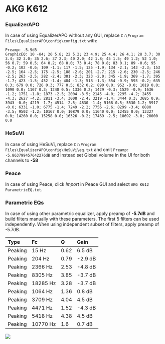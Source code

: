 # AKG K612

### EqualizerAPO
In case of using EqualizerAPO without any GUI, replace `C:\Program Files\EqualizerAPO\config\config.txt`
with:
```
Preamp: -5.9dB
GraphicEQ: 10 -84; 20 5.8; 22 5.2; 23 4.9; 25 4.4; 26 4.1; 28 3.7; 30 3.4; 32 3.0; 35 2.6; 37 2.3; 40 2.0; 42 1.8; 45 1.5; 49 1.2; 52 1.0; 56 0.7; 59 0.5; 64 0.2; 68 0.0; 73 0.4; 78 0.8; 83 0.1; 89 -0.6; 95 -0.2; 102 -0.6; 109 -1.1; 117 -1.5; 125 -1.9; 134 -2.1; 143 -2.3; 153 -2.5; 164 -2.5; 175 -2.5; 188 -2.6; 201 -2.7; 215 -2.6; 230 -2.5; 246 -2.5; 263 -2.5; 282 -2.4; 301 -2.3; 323 -2.0; 345 -1.9; 369 -1.7; 395 -1.7; 423 -1.5; 452 -1.4; 484 -1.3; 518 -1.3; 554 -0.9; 593 -0.2; 635 0.3; 679 0.0; 726 0.3; 777 0.5; 832 0.2; 890 0.0; 952 -0.0; 1019 0.0; 1090 0.0; 1167 0.3; 1248 0.5; 1336 0.2; 1429 -0.3; 1529 -0.9; 1636 -1.2; 1751 -1.8; 1873 -2.5; 2004 -3.5; 2145 -4.0; 2295 -4.2; 2455 -4.3; 2627 -4.2; 2811 -3.4; 3008 -2.4; 3219 -1.4; 3444 0.3; 3685 0.9; 3943 -0.0; 4219 -1.7; 4514 -2.5; 4830 -1.4; 5168 0.5; 5530 1.2; 5917 -0.0; 6331 -1.0; 6775 -1.4; 7249 -2.2; 7756 -2.6; 8299 -3.4; 8880 -3.5; 9502 -1.2; 10167 0.0; 10879 0.0; 11640 0.0; 12455 0.0; 13327 0.0; 14260 0.0; 15258 0.0; 16326 -0.2; 17469 -2.5; 18692 -3.0; 20000 0.0
```

### HeSuVi
In case of using HeSuVi, replace `C:\Program Files\EqualizerAPO\config\HeSuVi\eq.txt` and omit `Preamp:
-5.863799457642276dB` and instead set Global volume in the UI for both channels to **-58**

### Peace
In case of using Peace, click *Import* in Peace GUI and select `AKG K612 ParametricEQ.txt`.

### Parametric EQs
In case of using other parametric equalizer, apply preamp of **-5.7dB** and build filters manually
with these parameters. The first 5 filters can be used independently.
When using independent subset of filters, apply preamp of -5.7dB.

| Type    | Fc       |    Q | Gain    |
|:--------|:---------|:-----|:--------|
| Peaking | 15 Hz    | 0.62 | 6.5 dB  |
| Peaking | 204 Hz   | 0.79 | -2.9 dB |
| Peaking | 2366 Hz  | 2.53 | -4.8 dB |
| Peaking | 8305 Hz  | 3.85 | -3.7 dB |
| Peaking | 18285 Hz | 3.28 | -3.7 dB |
| Peaking | 1064 Hz  | 1.36 | 0.8 dB  |
| Peaking | 3709 Hz  | 4.04 | 4.5 dB  |
| Peaking | 4471 Hz  | 1.52 | -4.3 dB |
| Peaking | 5418 Hz  | 4.38 | 4.5 dB  |
| Peaking | 10770 Hz | 1.6  | 0.7 dB  |

![](https://raw.githubusercontent.com/jaakkopasanen/AutoEq/master/results/innerfidelity/sbaf-serious/AKG%20K612/AKG%20K612.png)